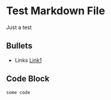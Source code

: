 # Test Markdown File

 Just a test

## Bullets

* Links [Link1](https://example.com)

## Code Block

 ```
 some code
 ```
